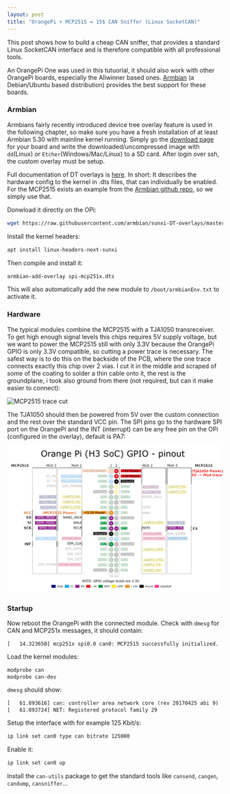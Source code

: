 ```yaml
---
layout: post
title: "OrangePi + MCP2515 = 15$ CAN Sniffer (Linux SocketCAN)"
---
```


This post shows how to build a cheap CAN sniffer, that provides a standard Linux SocketCAN interface and is therefore compatible with all professional tools.

An OrangePi One was used in this tutuorial, it should also work with other OrangePi boards, especially the Allwinner based ones. [Armbian](https://www.armbian.com/) (a Debian/Ubuntu based distribution) provides the best support for these boards.

### Armbian

Armbians fairly recently introduced device tree overlay feature is used in the following chapter, so make sure you have a fresh installation of at least Armbian 5.30 with mainline kernel running. Simply go the [download page](https://www.armbian.com/download/) for your board and write the downloaded/uncompressed image with `dd`(Linux) or `Etcher`(Windows/Mac/Linux) to a SD card. After login over ssh, the custom overlay must be setup.

Full documentation of DT overlays is [here](https://docs.armbian.com/User-Guide_Allwinner_overlays/). In short: It describes the hardware config to the kernel in .dts files, that can individually be enabled. For the MCP2515 exists an example from the [Armbian github repo](https://github.com/armbian/sunxi-DT-overlays), so we simply use that.

Donwload it directly on the OPi:
```bash
wget https://raw.githubusercontent.com/armbian/sunxi-DT-overlays/master/examples/spi-mcp251x.dts
```
Install the kernel headers:
```sh
apt install linux-headers-next-sunxi
```
Then compile and install it:
```sh
armbian-add-overlay spi-mcp251x.dts
```
This will also automatically add the new module to `/boot/armbianEnv.txt` to activate it. 


### Hardware

The typical modules combine the MCP2515 with a TJA1050 transreceiver. To get high enough signal levels this chips requires 5V supply voltage, but we want to power the MCP2515 still with only 3.3V because the OrangePi GPIO is only 3.3V compatible, so cutting a power trace is necessary. The safest way is to do this on the backside of the PCB, where the one trace connects exactly this chip over 2 vias. I cut it in the middle and scraped of some of the coating to solder a thin cable onto it, the rest is the groundplane, i took also ground from there (not required, but can it make easier to connect):

![MCP2515 trace cut]()


The TJA1050 should then be powered from 5V over the custom connection and the rest over the standard VCC pin. The SPI pins go to the hardware SPI port on the OrangePi and the INT (interrupt) can be any free pin on the OPi (configured in the overlay), default is PA7:

![orange pi one pinout](/assets/orangepi_spi/orangepi_h3_pinout.png)

### Startup

Now reboot the OrangePi with the connected module. Check with `dmesg` for CAN and MCP251x messages, it should contain:
```
[   14.323650] mcp251x spi0.0 can0: MCP2515 successfully initialized.
```
Load the kernel modules:
```shell
modprobe can
modprobe can-dev
```
`dmesg` should show:
```
[   61.893616] can: controller area network core (rev 20170425 abi 9)
[   61.893724] NET: Registered protocol family 29
```
Setup the interface with for example 125 Kbit/s:
```bash
ip link set can0 type can bitrate 125000
```
Enable it:
```bash
ip link set can0 up
```

Install the `can-utils` package to get the standard tools like `cansend`, `cangen`, `candump`, `cansniffer`...
